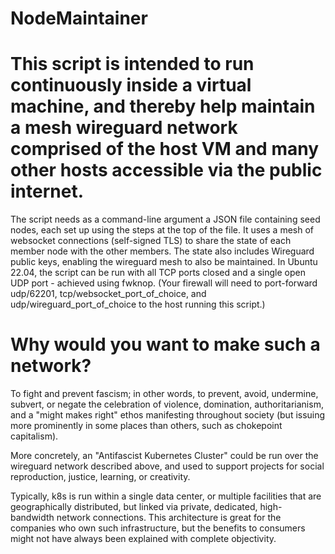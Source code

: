 # NodeMaintainer

# This script is intended to run continuously inside a virtual machine, and thereby help maintain a mesh wireguard network comprised of the host VM and many other hosts accessible via the public internet.

The script needs as a command-line argument a JSON file containing seed nodes, each set up using the steps at the top of the file. It uses a mesh of websocket connections (self-signed TLS) to share the state of each member node with the other members. The state also includes Wireguard public keys, enabling the wireguard mesh to also be maintained. In Ubuntu 22.04, the script can be run with all TCP ports closed and a single open UDP port - achieved using fwknop. (Your firewall will need to port-forward udp/62201, tcp/websocket_port_of_choice, and udp/wireguard_port_of_choice to the host running this script.)

# Why would you want to make such a network?

To fight and prevent fascism; in other words, to prevent, avoid, undermine, subvert, or negate the celebration of violence, domination, authoritarianism, and a "might makes right" ethos manifesting throughout society (but issuing more prominently in some places than others, such as chokepoint capitalism).

More concretely, an "Antifascist Kubernetes Cluster" could be run over the wireguard network described above, and used to support projects for social reproduction, justice, learning, or creativity.

Typically, k8s is run within a single data center, or multiple facilities that are geographically distributed, but linked via private, dedicated, high-bandwidth network connections. This architecture is great for the companies who own such infrastructure, but the benefits to consumers might not have always been explained with complete objectivity.
